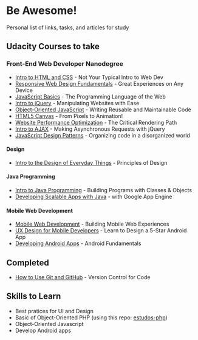 # Be Awesome!
 Personal list of links, tasks, and articles for study
 
## Udacity Courses to take
 
### Front-End Web Developer Nanodegree
- [Intro to HTML and CSS](https://www.udacity.com/course/ud304) - Not Your Typical Intro to Web Dev
- [Responsive Web Design Fundamentals](https://www.udacity.com/course/ud893) - Great Experiences on Any Device
- [JavaScript Basics](https://www.udacity.com/course/ud804) - The Programming Language of the Web
- [Intro to jQuery](https://www.udacity.com/course/ud245) - Manipulating Websites with Ease
- [Object-Oriented JavaScript](https://www.udacity.com/course/ud015) - Writing Reusable and Maintainable Code
- [HTML5 Canvas](https://www.udacity.com/course/ud292) - From Pixels to Animation!
- [Website Performance Optimization](https://www.udacity.com/course/ud884) - The Critical Rendering Path
- [Intro to AJAX](https://www.udacity.com/course/ud110) - Making Asynchronous Requests with jQuery
- [JavaScript Design Patterns](https://www.udacity.com/course/ud989) - Organizing code in a disorganized world

#### Design

- [Intro to the Design of Everyday Things](https://www.udacity.com/course/design101) - Principles of Design

#### Java Programming

- [Intro to Java Programming](https://www.udacity.com/course/cs046) - Building Programs with Classes & Objects
- [Developing Scalable Apps with Java](https://www.udacity.com/course/ud859) - with Google App Engine

#### Mobile Web Development
- [Mobile Web Development](https://www.udacity.com/course/cs256) - Building Mobile Web Experiences
- [UX Design for Mobile Developers](https://www.udacity.com/course/ud849) - Learn to Design a 5-Star Android App
- [Developing Android Apps](https://www.udacity.com/course/ud853) - Android Fundamentals


## Completed

- [How to Use Git and GitHub](https://www.udacity.com/course/ud775) - Version Control for Code

## Skills to Learn

- Best pratices for UI and Design
- Basic of Object-Oriented PHP (using this repo: [estudos-php](https://github.com/lucasmlessa/estudos-php))
- Object-Oriented Javascript
- Develop Android apps



